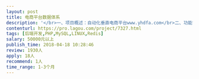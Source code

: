 ```yaml
---                
layout: post       
title: 电商平台数据体系           
description: '</br>一、项目概述：自动化垂直电商平台www.yhdfa.com</br>二、功能需求</br>1.商城用户行为分析功能</br>2.搜索功能开发</br>3.产品组合推荐功能</br>三、现有资源：有开发团队支持配合，寻找大咖</br>'     
contenturl: https://pro.lagou.com/project/7327.html      
tags: [后端开发,PHP,MySQL,LINUX,Redis]            
salary: 50000元以上          
publish_time: 2018-04-18 10:28:46         
review: 1930人                   
apply: 18人                   
recommend: 1人                   
time_range: 1-3个月              
---                 
```

